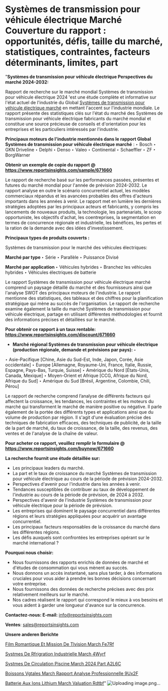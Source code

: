 # Systèmes de transmission pour véhicule électrique Marché Couverture du rapport : opportunités, défis, taille du marché, statistiques, contraintes, facteurs déterminants, limites, part

"<strong>Systèmes de transmission pour véhicule électrique Perspectives du marché 2024-2032:</strong>

Rapport de recherche sur le marché mondial Systèmes de transmission pour véhicule électrique 2024 'est une étude complète et informative sur l'état actuel de l'industrie du Global <a href=https://www.reportsinsights.com/sample/671660>Systèmes de transmission pour véhicule électrique marché</a> en mettant l'accent sur l'industrie mondiale. Le rapport présente des statistiques clés sur l'état du marché des Systèmes de transmission pour véhicule électrique fabricants du marché mondial et constitue une source précieuse de conseils et d'orientation pour les entreprises et les particuliers intéressés par l'industrie.

<strong>Principaux moteurs de l'industrie mentionnés dans le rapport Global Systèmes de transmission pour véhicule électrique marché</strong> :
‣ Bosch
‣ GKN Driveline
‣ Delphi
‣ Denso
‣ Valeo
‣ Continental
‣ Schaeffler
‣ ZF
‣ BorgWarner

<strong>Obtenir un exemple de copie du rapport @ <a href=https://www.reportsinsights.com/sample/671660>https://www.reportsinsights.com/sample/671660</a></strong>

Le rapport de recherche basé sur les performances passées, présentes et futures du marché mondial pour l'année de prévision 2024-2032. Le rapport analyse en outre le scénario concurrentiel actuel, les modèles commerciaux répandus et les avancées probables des offres d'acteurs importants dans les années à venir. Le rapport met en lumière les dernières stratégies adoptées par les principaux acteurs et fabricants, y compris les lancements de nouveaux produits, la technologie, les partenariats, le scoop opportuniste, les objectifs d'achat, les coentreprises, la segmentation en termes de concurrence régionale et industrielle, les bénéfices, les pertes et la ration de la demande avec des idées d'investissement.

<strong>Principaux types de produits couverts :</strong>

Systèmes de transmission pour le marché des véhicules électriques:

<strong>Marché par type </strong>
‣ Série
‣ Parallèle
‣ Puissance Divisé

<strong>Marché par application </strong>
‣ Véhicules hybrides
‣ Branchez les véhicules hybrides
‣ Véhicules électriques de batterie

Le rapport Systèmes de transmission pour véhicule électrique marché comprend un paysage détaillé du marché et des fournisseurs ainsi que l'analyse SWOT des principaux moteurs de l'industrie. Le rapport mentionne des statistiques, des tableaux et des chiffres pour la planification stratégique qui mène au succès de l'organisation. Le rapport de recherche examine également la taille du marché Systèmes de transmission pour véhicule électrique, partage en utilisant différentes méthodologies et fournit des informations précises et détaillées sur le marché.

<strong>Pour obtenir ce rapport à un taux rentable: <a href=https://www.reportsinsights.com/discount/671660>https://www.reportsinsights.com/discount/671660</a></strong>
<ul>
  <li><strong>Marché régional Systèmes de transmission pour véhicule électrique (production régionale, demande et prévisions par pays): -</strong></li>
</ul>
‣ Asie-Pacifique [Chine, Asie du Sud-Est, Inde, Japon, Corée, Asie occidentale]
‣ Europe [Allemagne, Royaume-Uni, France, Italie, Russie, Espagne, Pays-Bas, Turquie, Suisse]
‣ Amérique du Nord [États-Unis, Canada, Mexique]
‣ Moyen-Orient et Afrique [CCG, Afrique du Nord, Afrique du Sud]
‣ Amérique du Sud [Brésil, Argentine, Colombie, Chili, Pérou]

Le rapport de recherche comprend l’analyse de différents facteurs qui affectent la croissance, les tendances, les contraintes et les moteurs du marché qui transforment le marché de manière positive ou négative. Il parle également de la portée des différents types et applications ainsi que du volume de production par région. Il s'agit d'une évaluation précise des techniques de fabrication efficaces, des techniques de publicité, de la taille de la part de marché, du taux de croissance, de la taille, des revenus, des ventes et de l'analyse de la chaîne de valeur.

<strong>Pour acheter ce rapport, veuillez remplir le formulaire @   <a href=https://www.reportsinsights.com/buynow/671660>https://www.reportsinsights.com/buynow/671660</a></strong>

<strong>La recherche fournit une étude détaillée sur:</strong>
<ul>
  <li>Les principaux leaders du marché.</li>
  <li>La part et le taux de croissance du marché Systèmes de transmission pour véhicule électrique au cours de la période de prévision 2024-2032.</li>
  <li>Perspectives d'avenir pour l'industrie dans les années à venir.</li>
  <li>Tendances susceptibles de contribuer au taux de développement de l'industrie au cours de la période de prévision, de 2024 à 2032.</li>
  <li>Perspectives d'avenir de l'industrie Systèmes de transmission pour véhicule électrique pour la période de prévision.</li>
  <li>Les entreprises qui dominent le paysage concurrentiel dans différentes régions et leurs stratégies appliquées pour acquérir un avantage concurrentiel.</li>
  <li>Les principaux facteurs responsables de la croissance du marché dans les différentes régions.</li>
  <li>Les défis auxquels sont confrontées les entreprises opérant sur le marché international ?</li>
</ul>
<strong>Pourquoi nous choisir:</strong>
<ul>
  <li>Nous fournissons des rapports enrichis de données de marché et d'études de consommation qui vous mènent au succès.</li>
  <li>Nous donnons un accès instantané, sans plus tarder, à des informations cruciales pour vous aider à prendre les bonnes décisions concernant votre entreprise.</li>
  <li>Nous fournissons des données de recherche précises avec des prix relativement meilleurs sur le marché.</li>
  <li>Nos cadres réalisent le rapport qui correspond le mieux à vos besoins et vous aident à garder une longueur d'avance sur la concurrence.</li>
</ul>
<strong>Contactez-nous:
</strong><strong>E-mail:</strong> <a href=mailto:info@reportsinsights.com>info@reportsinsights.com</a>

<strong>Ventes</strong>: <a href=mailto:sales@reportsinsights.com>sales@reportsinsights.com</a>

<strong>Unsere anderen Berichte</strong>

<a href=https://www.linkedin.com/pulse/film-romantique-et-%C3%A9mission-de-t%C3%A9l%C3%A9vision-march%C3%A9-fe7rf/>Film Romantique Et Mission De Tlvision March Fe7Rf</a>

<a href=https://www.linkedin.com/pulse/syst%C3%A8mes-de-r%C3%A9frig%C3%A9ration-industrielle-march%C3%A9-4wyrf/>Systmes De Rfrigration Industrielle March 4Wyrf</a>

<a href=https://www.linkedin.com/pulse/syst%C3%A8mes-de-circulation-piscine-march%C3%A9-2024-part-a2l6c/>Systmes De Circulation Piscine March 2024 Part A2L6C</a>

<a href=https://www.linkedin.com/pulse/boissons-v%C3%A9g%C3%A9tales-march%C3%A9-rapport-analyse-professionnelle-9ux2f/>Boissons Vgtales March Rapport Analyse Professionnelle 9Ux2F</a>

<a href=https://www.linkedin.com/pulse/batterie-aux-ions-lithium-march%C3%A9-%C3%A9valuation-rdtbf/>Batterie Aux Ions Lithium March Valuation Rdtbf</a>"
![Uploading image.png…]()
